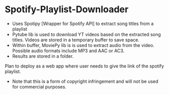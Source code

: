 # Spotify-Playlist-Downloader

* Uses Spotipy [Wrapper for Spotify API] to extract song titles from a playlist
* Pytube lib is used to download YT videos based on the extracted song titles. Videos are stored in a temporary buffer to save space.
* Within buffer, MoviePy lib is is used to extract audio from the video. Possible audio formats include MP3 and AAC or AC3.
* Results are stored in a folder.

Plan to deploy as a web app where user needs to give the link of the spotify playlist.

* Note that this is a form of copyright infringement and will not be used for commercial purposes.
